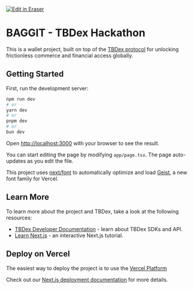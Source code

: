 <p><a target="_blank" href="https://app.eraser.io/workspace/NCv6EQxBoMJcPwGbZdf2" id="edit-in-eraser-github-link"><img alt="Edit in Eraser" src="https://firebasestorage.googleapis.com/v0/b/second-petal-295822.appspot.com/o/images%2Fgithub%2FOpen%20in%20Eraser.svg?alt=media&amp;token=968381c8-a7e7-472a-8ed6-4a6626da5501"></a></p>

# BAGGIT - TBDex Hackathon
This is a wallet project, built on top of the [﻿TBDex protocol](https://tbdex.io/)﻿ for unlocking frictionless commerce and financial access globally.

## Getting Started
First, run the development server:

```bash
npm run dev
# or
yarn dev
# or
pnpm dev
# or
bun dev
```
Open [﻿http://localhost:3000](http://localhost:3000/) with your browser to see the result.

You can start editing the page by modifying `app/page.tsx`. The page auto-updates as you edit the file.

This project uses [﻿next/font](https://nextjs.org/docs/app/building-your-application/optimizing/fonts) to automatically optimize and load [﻿Geist](https://vercel.com/font), a new font family for Vercel.

## Learn More
To learn more about the project and TBDex, take a look at the following resources:

- [﻿TBDex Developer Documentation](https://www.tbdex.io/developers)  - learn about TBDex SDKs and API.
- [﻿Learn Next.js](https://nextjs.org/learn)  - an interactive Next.js tutorial.


## Deploy on Vercel
The easiest way to deploy the project is to use the [﻿Vercel Platform](https://vercel.com/new?utm_medium=default-template&filter=next.js&utm_source=create-next-app&utm_campaign=create-next-app-readme) 

Check out our [﻿Next.js deployment documentation](https://nextjs.org/docs/app/building-your-application/deploying) for more details.



<!--- Eraser file: https://app.eraser.io/workspace/NCv6EQxBoMJcPwGbZdf2 --->